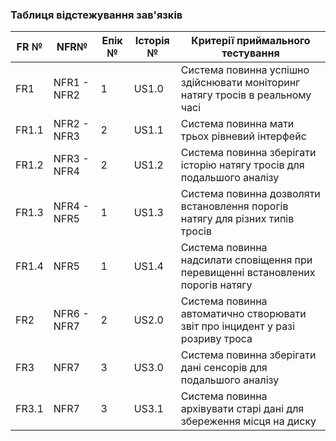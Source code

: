 ### Таблиця відстежування зав'язків

| FR №  | NFR№            | Епік № | Історія №         | Критерії приймального тестування                                                   |
|-------|------------------|--------|-------------------|-------------------------------------------------------------------------------------|
| FR1   | NFR1 - NFR2     | 1      | US1.0             | Система повинна успішно здійснювати моніторинг натягу тросів в реальному часі       |
| FR1.1 | NFR2 - NFR3     | 2      | US1.1             | Система повинна мати трьох рівневий інтерфейс                                       |
| FR1.2 | NFR3 - NFR4     | 2      | US1.2             | Система повинна зберігати історію натягу тросів для подальшого аналізу              |
| FR1.3 | NFR4 - NFR5     | 1      | US1.3             | Система повинна дозволяти встановлення порогів натягу для різних типів тросів       |
| FR1.4 | NFR5            | 1      | US1.4             | Система повинна надсилати сповіщення при перевищенні встановлених порогів натягу    |
| FR2   | NFR6 - NFR7     | 2      | US2.0             | Система повинна автоматично створювати звіт про інцидент у разі розриву троса       |
| FR3   | NFR7            | 3      | US3.0             | Система повинна зберігати дані сенсорів для подальшого аналізу                      |
| FR3.1 | NFR7            | 3      | US3.1             | Система повинна архівувати старі дані для збереження місця на диску                 |
